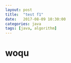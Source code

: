 ```yaml
---
layout: post
title:  "test f1"
date:   2017-08-09 10:30:00
categories: java
tags: [java, algorithm]
---
```

# woqu